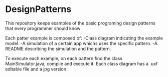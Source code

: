 # DesignPatterns
This repository keeps examples of the basic programing design patterns that every programmer should know

Each patter example is composed of:
      -Class diagram indicating the example model.
      -A simulation of a certain app whichs uses the specific pattern.
      -A README describing the simulation and the pattern.
      
To execute each example, on each pattern find the class MainSimulator.java, compile and execute it.
Each class diagram has a .uxf editable file and a jpg version
